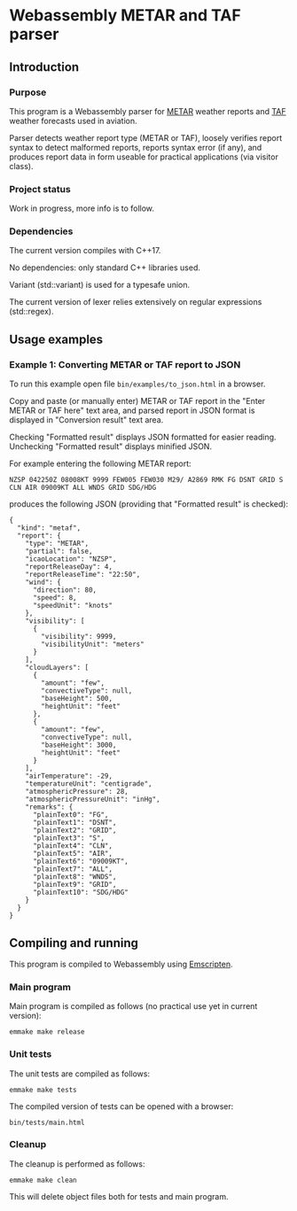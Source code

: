 # Webassembly METAR and TAF parser

## Introduction

### Purpose

This program is a Webassembly parser for [METAR](https://en.wikipedia.org/wiki/METAR) weather reports and [TAF](https://en.wikipedia.org/wiki/Terminal_aerodrome_forecast) weather forecasts used in aviation.

Parser detects weather report type (METAR or TAF), loosely verifies report syntax to detect malformed reports, reports syntax error (if any), and produces report data in form useable for practical applications (via visitor class).

### Project status

Work in progress, more info is to follow.

### Dependencies

The current version compiles with C++17.

No dependencies: only standard C++ libraries used. 

Variant (std::variant) is used for a typesafe union. 

The current version of lexer relies extensively on regular expressions (std::regex).

## Usage examples

### Example 1: Converting METAR or TAF report to JSON

To run this example open file `bin/examples/to_json.html` in a browser.

Copy and paste (or manually enter) METAR or TAF report in the "Enter METAR or TAF here" text area, and parsed report in JSON format is displayed in "Conversion result" text area. 

Checking "Formatted result" displays JSON formatted for easier reading. Unchecking "Formatted result" displays minified JSON.

For example entering the following METAR report: 

    NZSP 042250Z 08008KT 9999 FEW005 FEW030 M29/ A2869 RMK FG DSNT GRID S CLN AIR 09009KT ALL WNDS GRID SDG/HDG

produces the following JSON (providing that "Formatted result" is checked):

    {
      "kind": "metaf",
      "report": {
        "type": "METAR",
        "partial": false,
        "icaoLocation": "NZSP",
        "reportReleaseDay": 4,
        "reportReleaseTime": "22:50",
        "wind": {
          "direction": 80,
          "speed": 8,
          "speedUnit": "knots"
        },
        "visibility": [
          {
            "visibility": 9999,
            "visibilityUnit": "meters"
          }
        ],
        "cloudLayers": [
          {
            "amount": "few",
            "convectiveType": null,
            "baseHeight": 500,
            "heightUnit": "feet"
          },
          {
            "amount": "few",
            "convectiveType": null,
            "baseHeight": 3000,
            "heightUnit": "feet"
          }
        ],
        "airTemperature": -29,
        "temperatureUnit": "centigrade",
        "atmosphericPressure": 28,
        "atmosphericPressureUnit": "inHg",
        "remarks": {
          "plainText0": "FG",
          "plainText1": "DSNT",
          "plainText2": "GRID",
          "plainText3": "S",
          "plainText4": "CLN",
          "plainText5": "AIR",
          "plainText6": "09009KT",
          "plainText7": "ALL",
          "plainText8": "WNDS",
          "plainText9": "GRID",
          "plainText10": "SDG/HDG"
        }
      }
    }
    
## Compiling and running

This program is compiled to Webassembly using [Emscripten](http://emscripten.org/).

### Main program

Main program is compiled as follows (no practical use yet in current version):

    emmake make release

### Unit tests

The unit tests are compiled as follows:

    emmake make tests

The compiled version of tests can be opened with a browser:

    bin/tests/main.html

### Cleanup

The cleanup is performed as follows:

    emmake make clean

This will delete object files both for tests and main program.
